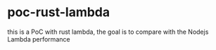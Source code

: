 # poc-rust-lambda

this is a PoC with rust lambda, the goal is to compare with the Nodejs Lambda performance

